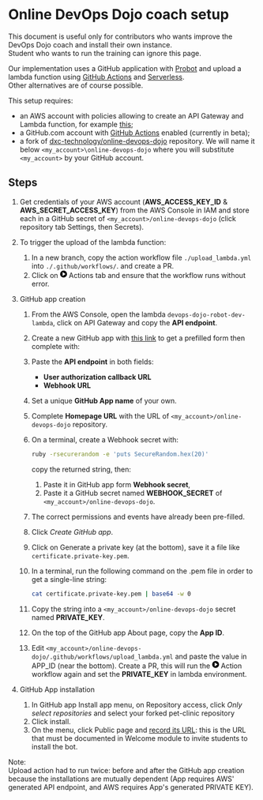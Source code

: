 # Online DevOps Dojo coach setup

This document is useful only for contributors who wants improve the DevOps Dojo
coach and install their own instance.  
Student who wants to run the training can ignore this page.

Our implementation uses a GitHub application with [Probot](https://probot.github.io/)
and upload a lambda function using [GitHub Actions](https://github.com/features/actions)
and [Serverless](https://serverless.com/).  
Other
alternatives are of course possible.

This setup requires:

- an AWS account with policies allowing to create an API Gateway and Lambda
function, for example [this](./lambda-dojo-upload.json);  
- a GitHub.com account with [GitHub Actions](https://github.com/features/actions)
 enabled (currently in beta);  
- a fork of [dxc-technology/online-devops-dojo](https://github.com/dxc-technology/online-devops-dojo)
repository. We will name it below `<my_account>\online-devops-dojo` where you
will substitute `<my_account>` by your GitHub account.  

## Steps

1. Get credentials of your AWS account (**AWS_ACCESS_KEY_ID** &
**AWS_SECRET_ACCESS_KEY**) from the AWS Console in IAM and store each in a
GitHub secret of `<my_account>/online-devops-dojo`
(click repository tab Settings, then Secrets).  
1. To trigger the upload of the lambda function:  
    1. In a new branch, copy the action workflow file `./upload_lambda.yml` into
    `./.github/workflows/`. and create a PR.
    1. Click on <svg class="octicon octicon-play" viewBox="0 0 14 16"
    version="1.1" width="14" height="16" aria-hidden="true"><path fill-rule="evenodd" d="M14 8A7 7 0 1 1 0 8a7 7 0 0 1 14 0zm-8.223 3.482l4.599-3.066a.5.5 0 0 0 0-.832L5.777 4.518A.5.5 0 0 0 5 4.934v6.132a.5.5 0 0 0 .777.416z"></path></svg> Actions tab and ensure that the workflow runs without error.
1. GitHub app creation
    1. From the AWS Console, open the lambda `devops-dojo-robot-dev-lambda`,
    click on API Gateway and copy the **API endpoint**.
    1. Create a new GitHub app with [this link](https://github.com/settings/apps/new?description=The%20Online%20DevOps%20Dojo%20coach%20is%20here%20to%20help%20you%20learn%20DevOps.%0A!%5BTeam%20chat%5D(https%3A%2F%2Fs3.amazonaws.com%2Fdevopsdojoassets%2Fteam-chat.jpg)&contents=write&issues=write&pull_requests=write&events[]=issues&events[]=issue_comment&events[]=pull_requests)
    to get a prefilled form then complete with:
    1. Paste the **API endpoint** in both fields:
        - **User authorization callback URL**
        - **Webhook URL**
    1. Set a unique **GitHub App name** of your own.
    1. Complete **Homepage URL** with the URL of `<my_account>/online-devops-dojo`
    repository.
    1. On a terminal, create a Webhook secret with:

       ```sh
       ruby -rsecurerandom -e 'puts SecureRandom.hex(20)'
       ```

       copy the returned string, then:

        1. Paste it in GitHub app form **Webhook secret**,
        1. Paste it a GitHub secret named **WEBHOOK_SECRET** of
        `<my_account>/online-devops-dojo`.  
    1. The correct permissions and events have already been pre-filled.  
    1. Click *Create GitHub app*.
    1. Click on Generate a private key (at the bottom), save it a file
    like `certificate.private-key.pem`.
    1. In a terminal, run the following command on the .pem file in order to get
    a single-line string:

       ```sh
       cat certificate.private-key.pem | base64 -w 0
       ```

    1. Copy the string into a `<my_account>/online-devops-dojo` secret named **PRIVATE_KEY**.
    1. On the top of the GitHub app About page, copy the **App ID**.
    1. Edit `<my_account>/online-devops-dojo/.github/workflows/upload_lambda.yml`
       and paste the value in APP_ID (near the bottom). Create a PR, this will
       run the <svg class="octicon octicon-play" viewBox="0 0 14 16"
    version="1.1" width="14" height="16" aria-hidden="true"><path fill-rule="evenodd" d="M14 8A7 7 0 1 1 0 8a7 7 0 0 1 14 0zm-8.223 3.482l4.599-3.066a.5.5 0 0 0 0-.832L5.777 4.518A.5.5 0 0 0 5 4.934v6.132a.5.5 0 0 0 .777.416z"></path></svg>
    Action workflow again and set the **PRIVATE_KEY** in lambda environment.

1. GitHub App installation  
   1. In GitHub app Install app menu, on Repository access, click *Only select
   repositories* and select your forked pet-clinic repository
   1. Click install.
   1. On the menu, click Public page and <ins>record its URL</ins>: this is the URL that
   must be documented in Welcome module to invite students to install the bot.

Note:  
Upload action had to run twice: before and after the GitHub app creation
because the installations are mutually dependent (App requires AWS' generated
API endpoint, and AWS requires App's generated PRIVATE KEY).
